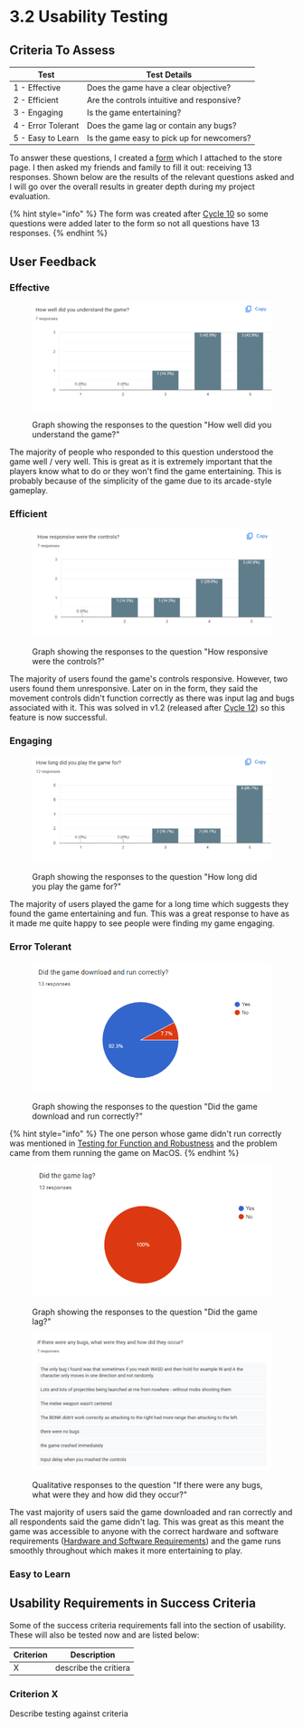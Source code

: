# 3.2 Usability Testing

## Criteria To Assess

| Test               | Test Details                               |
| ------------------ | ------------------------------------------ |
| 1 - Effective      | Does the game have a clear objective?      |
| 2 - Efficient      | Are the controls intuitive and responsive? |
| 3 - Engaging       | Is the game entertaining?                  |
| 4 - Error Tolerant | Does the game lag or contain any bugs?     |
| 5 - Easy to Learn  | Is the game easy to pick up for newcomers? |

To answer these questions, I created a [form](https://docs.google.com/forms/d/e/1FAIpQLSewdKSRPxViHy7iZwTl3iMBZkAM8XL76dQIEQXJQ5ZiwxuIdg/viewform) which I attached to the store page. I then asked my friends and family to fill it out: receiving 13 responses. Shown below are the results of the relevant questions asked and I will go over the overall results in greater depth during my project evaluation.

{% hint style="info" %}
The form was created after [Cycle 10](../design-and-development/cycle-10.md) so some questions were added later to the form so not all questions have 13 responses.
{% endhint %}

## User Feedback

### Effective

<figure><img src="../.gitbook/assets/image (2).png" alt=""><figcaption><p>Graph showing the responses to the question "How well did you understand the game?"</p></figcaption></figure>

The majority of people who responded to this question understood the game well / very well. This is great as it is extremely important that the players know what to do or they won't find the game entertaining. This is probably because of the simplicity of the game due to its arcade-style gameplay.

### Efficient

<figure><img src="../.gitbook/assets/image (23).png" alt=""><figcaption><p>Graph showing the responses to the question "How responsive were the controls?"</p></figcaption></figure>

The majority of users found the game's controls responsive. However, two users found them unresponsive. Later on in the form, they said the movement controls didn't function correctly as there was input lag and bugs associated with it. This was solved in v1.2 (released after [Cycle 12](../design-and-development/cycle-12.md)) so this feature is now successful.

### Engaging

<figure><img src="../.gitbook/assets/image (24).png" alt=""><figcaption><p>Graph showing the responses to the question "How long did you play the game for?"</p></figcaption></figure>

The majority of users played the game for a long time which suggests they found the game entertaining and fun. This was a great response to have as it made me quite happy to see people were finding my game engaging.

### Error Tolerant

<figure><img src="../.gitbook/assets/image (1).png" alt=""><figcaption><p>Graph showing the responses to the question "Did the game download and run correctly?"</p></figcaption></figure>

{% hint style="info" %}
The one person whose game didn't run correctly was mentioned in [Testing for Function and Robustness](testing-for-function-and-robustness.md) and the problem came from them running the game on MacOS.
{% endhint %}

<figure><img src="../.gitbook/assets/image (25).png" alt=""><figcaption><p>Graph showing the responses to the question "Did the game lag?"</p></figcaption></figure>

<figure><img src="../.gitbook/assets/image.png" alt=""><figcaption><p>Qualitative responses to the question "If there were any bugs, what were they and how did they occur?"</p></figcaption></figure>

The vast majority of users said the game downloaded and ran correctly and all respondents said the game didn't lag. This was great as this meant the game was accessible to anyone with the correct hardware and software requirements ([Hardware and Software Requirements](../analysis/hardware-and-software-requirements.md)) and the game runs smoothly throughout which makes it more entertaining to play.

### Easy to Learn



## Usability Requirements in Success Criteria

Some of the success criteria requirements fall into the section of usability. These will also be tested now and are listed below:

| Criterion | Description           |
| --------- | --------------------- |
| X         | describe the critiera |

### Criterion X

Describe testing against criteria
